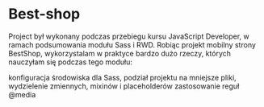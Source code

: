 # Best-shop

Project był wykonany podczas przebiegu kursu JavaScript Developer, w ramach podsumowania modułu Sass i RWD.
Robiąc projekt mobilny strony BestShop,  wykorzystalam w praktyce bardzo dużo rzeczy, których nauczyłam się podczas tego modułu:

konfiguracja środowiska dla Sass,
podział projektu na mniejsze pliki,
wydzielenie zmiennych, mixinów i placeholderów
zastosowanie reguł @media
